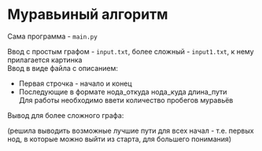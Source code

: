 # Муравьиный алгоритм  

Сама программа - ```main.py```  

Ввод с простым графом - ```input.txt```, более сложный - ```input1.txt```, к нему прилагается картинка  
Ввод в виде файла с описанием:  
* Первая строчка - начало и конец  
* Последующие в формате нода_откуда нода_куда длина_пути  
Для работы необходимо ввети количество пробегов муравьёв  

Вывод для более сложного графа:  

(решила выводить возможные лучшие пути для всех начал - т.е. первых нод, в которые можно выйти из старта, для большего понимания)
